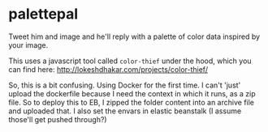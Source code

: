 # palettepal
Tweet him and image and he'll reply with a palette of color data inspired by your image.

This uses a javascript tool called `color-thief` under the hood, which you can find here: http://lokeshdhakar.com/projects/color-thief/

So, this is a bit confusing. Using Docker for the first time. I can't 'just' upload the dockerfile because I need the context in which it runs, as a zip file. So to deploy this to EB, I zipped the folder content into an archive file and uploaded that. I also set the envars in elastic beanstalk (I assume those'll get pushed through?)
